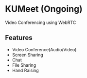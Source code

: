 # KUMeet (Ongoing)
Video Conferencing using WebRTC

## Features
   - Video Conference(Audio/Video)
   - Screen Sharing
   - Chat
   - File Sharing
   - Hand Raising

